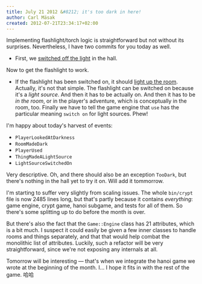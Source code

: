 ```yaml
---
title: July 21 2012 &#8212; it's too dark in here!
author: Carl Mäsak
created: 2012-07-21T23:34:17+02:00
---
```

Implementing flashlight/torch logic is straightforward but not without its
surprises. Nevertheless, I have two commits for you today as well.

* First, we [switched off the
  light](https://github.com/masak/crypt/commit/e90ce36e75c3d845951f22490e93c5dbfb8916cb)
  in the hall.

Now to get the flashlight to work.

* If the flashlight has been switched on, it should [light up the
  room](https://github.com/masak/crypt/commit/e90ce36e75c3d845951f22490e93c5dbfb8916cb).
  Actually, it's not that simple. The flashlight can be switched on because
  it's a *light source*. And then it has to be actually on. And then it has
  to be *in the room*, or in the player's adventure, which is conceptually
  in the room, too. Finally we have to tell the game engine that `use` has the
  particular meaning `switch on` for light sources. Phew!

I'm happy about today's harvest of events:

* `PlayerLookedAtDarkness`
* `RoomMadeDark`
* `PlayerUsed`
* `ThingMadeALightSource`
* `LightSourceSwitchedOn`

Very descriptive. Oh, and there should also be an exception `TooDark`, but
there's nothing in the hall yet to try it on. Will add it tommorrow.

I'm starting to suffer very slightly from scaling issues. The whole `bin/crypt`
file is now 2485 lines long, but that's partly because it contains
*everything*: game engine, crypt game, hanoi subgame, and tests for all of
them. So there's some splitting up to do before the month is over.

But there's also the fact that the `Game::Engine` class has 21 attributes,
which is a bit much. I suspect it could easily be given a few inner classes to
handle rooms and things separately, and that that would help combat the
monolithic list of attributes. Luckily, such a refactor will be very
straightforward, since we're not exposing any internals at all.

Tomorrow will be interesting &mdash; that's when we integrate the hanoi game we
wrote at the beginning of the month. I... I hope it fits in with the rest of
the game. 哈哈
